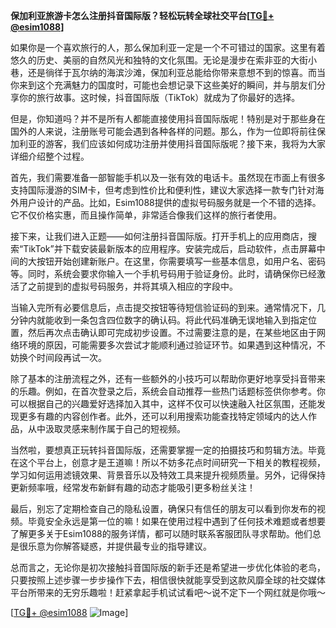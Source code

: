 **保加利亚旅游卡怎么注册抖音国际版？轻松玩转全球社交平台[[TG💪+ @esim1088](https://t.me/s/esim1088)]**

如果你是一个喜欢旅行的人，那么保加利亚一定是一个不可错过的国家。这里有着悠久的历史、美丽的自然风光和独特的文化氛围。无论是漫步在索非亚的大街小巷，还是徜徉于瓦尔纳的海滨沙滩，保加利亚总能给你带来意想不到的惊喜。而当你来到这个充满魅力的国度时，可能也会想记录下这些美好的瞬间，并与朋友们分享你的旅行故事。这时候，抖音国际版（TikTok）就成为了你最好的选择。

但是，你知道吗？并不是所有人都能直接使用抖音国际版呢！特别是对于那些身在国外的人来说，注册账号可能会遇到各种各样的问题。那么，作为一位即将前往保加利亚的游客，我们应该如何成功注册并使用抖音国际版呢？接下来，我将为大家详细介绍整个过程。

首先，我们需要准备一部智能手机以及一张有效的电话卡。虽然现在市面上有很多支持国际漫游的SIM卡，但考虑到性价比和便利性，建议大家选择一款专门针对海外用户设计的产品。比如，Esim1088提供的虚拟号码服务就是一个不错的选择。它不仅价格实惠，而且操作简单，非常适合像我们这样的旅行者使用。

接下来，让我们进入正题——如何注册抖音国际版。打开手机上的应用商店，搜索“TikTok”并下载安装最新版本的应用程序。安装完成后，启动软件，点击屏幕中间的大按钮开始创建新账户。在这里，你需要填写一些基本信息，如用户名、密码等。同时，系统会要求你输入一个手机号码用于验证身份。此时，请确保你已经激活了之前提到的虚拟号码服务，并将其填入相应的字段中。

当输入完所有必要信息后，点击提交按钮等待短信验证码的到来。通常情况下，几分钟内就能收到一条包含四位数字的确认码。将此代码准确无误地输入到指定位置，然后再次点击确认即可完成初步设置。不过需要注意的是，在某些地区由于网络环境的原因，可能需要多次尝试才能顺利通过验证环节。如果遇到这种情况，不妨换个时间段再试一次。

除了基本的注册流程之外，还有一些额外的小技巧可以帮助你更好地享受抖音带来的乐趣。例如，在首次登录之后，系统会自动推荐一些热门话题标签供你参考。你可以根据自己的兴趣爱好选择加入其中，这样不仅可以快速融入社区氛围，还能发现更多有趣的内容创作者。此外，还可以利用搜索功能查找特定领域内的达人作品，从中汲取灵感来制作属于自己的短视频。

当然啦，要想真正玩转抖音国际版，还需要掌握一定的拍摄技巧和剪辑方法。毕竟在这个平台上，创意才是王道嘛！所以不妨多花点时间研究一下相关的教程视频，学习如何运用滤镜效果、背景音乐以及特效工具来提升视频质量。另外，记得保持更新频率哦，经常发布新鲜有趣的动态才能吸引更多粉丝关注！

最后，别忘了定期检查自己的隐私设置，确保只有信任的朋友可以看到你发布的视频。毕竟安全永远是第一位的嘛！如果在使用过程中遇到了任何技术难题或者想要了解更多关于Esim1088的服务详情，都可以随时联系客服团队寻求帮助。他们总是很乐意为你解答疑惑，并提供最专业的指导建议。

总而言之，无论你是初次接触抖音国际版的新手还是希望进一步优化体验的老鸟，只要按照上述步骤一步步操作下去，相信很快就能享受到这款风靡全球的社交媒体平台所带来的无穷乐趣啦！赶紧拿起手机试试看吧～说不定下一个网红就是你哦～

[[TG💪+ @esim1088](https://t.me/s/esim1088) ![Image](https://i.postimg.cc/4NQfJmqS/Snipaste-2025-05-13-00-14-12.png)]